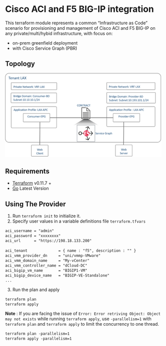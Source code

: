 # Cisco ACI and F5 BIG-IP integration

This terraform module represents a common “Infrastructure as Code” scenario for provisioning and management of Cisco ACI and F5 BIG-IP on any private/multi/hybid infrastructure, with focus on:
- on-prem greenfield deployment
- with Cisco Service Graph (PBR)

Topology
-----------
![Topology](./images/topology.png)

Requirements
------------
- [Terraform](https://www.terraform.io/downloads.html) v0.11.7 +
- [Go](https://golang.org/doc/install) Latest Version

Using The Provider
------------
1. Run `terraform init` to initialize it.
2. Specify user values in a variable definitions file `terraform.tfvars`
```hcl
aci_username = "admin"
aci_password = "xxxxxxxx"
aci_url      = "https://198.18.133.200"

aci_tenant              = { name : "f5", description : "" }
aci_vmm_provider_dn     = "uni/vmmp-VMware"
aci_vmm_domain_name     = "My-vCenter"
aci_vmm_controller_name = "dCloud-DC"
aci_bigip_vm_name       = "BIGIP1-VM"
aci_bigip_device_name   = "BIGIP-VE-Standalone"
...
```
3. Run the plan and apply
```
terraform plan
terraform apply
```

**Note** : If you are facing the issue of `Error: Error retriving Object: Object may not exists` while running `terraform apply`, use `-parallelism=1` with `terraform plan` and `terraform apply` to limit the concurrency to one thread.

```
terraform plan -parallelism=1
terraform apply -parallelism=1
```  
